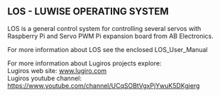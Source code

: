 LOS - LUWISE OPERATING SYSTEM
-----------------------------

LOS is a general control system for controlling several servos
with Raspberry Pi and Servo PWM Pi expansion board from AB 
Electronics.


For more information about LOS see the enclosed LOS_User_Manual


For more information about Lugiros projects explore:<br>
Lugiros web site: www.lugiro.com<br>
Lugiros youtube channel: https://www.youtube.com/channel/UCqSOBtVgxPjYwuK5DKgierg

